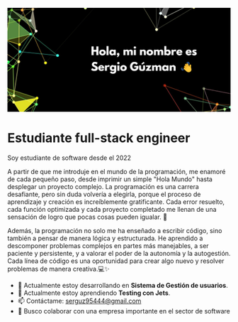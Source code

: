 ![](./saludo_img.png)
# Estudiante full-stack engineer

Soy estudiante de software desde el 2022

A partir de que me introduje en el mundo de la programación, me enamoré de cada pequeño paso, desde imprimir un simple "Hola Mundo" hasta desplegar un proyecto complejo. La programación es una carrera desafiante, pero sin duda volvería a elegirla, porque el proceso de aprendizaje y creación es increíblemente gratificante. Cada error resuelto, cada función optimizada y cada proyecto completado me llenan de una sensación de logro que pocas cosas pueden igualar. 🚀

Además, la programación no solo me ha enseñado a escribir código, sino también a pensar de manera lógica y estructurada. He aprendido a descomponer problemas complejos en partes más manejables, a ser paciente y persistente, y a valorar el poder de la autonomía y la autogestión. Cada línea de código es una oportunidad para crear algo nuevo y resolver problemas de manera creativa.💻✨


- 🔭 Actualmente estoy desarrollando en **Sistema de Gestión de usuarios**.
- 🌱 Actualmente estoy aprendiendo **Testing con Jets**.
- 📫 Contáctame: [serguz95444@gmail.com](mailto:serguz95444@gmail.com)
- 👯 Busco colaborar con una empresa importante en el sector de software
